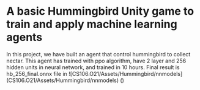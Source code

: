 <h1>
  A basic Hummingbird Unity game to train and apply machine learning agents
</h1>
In this project, we have built an agent that control hummingbird to collect nectar. This agent has trained with ppo algorithm, have 2 layer and 256 hidden units in neural network, and trained in 10 hours. Final result is hb_256_final.onnx file in ![CS106.O21/Assets/Hummingbird/nnmodels](CS106.O21/Assets/Hummingbird/nnmodels) (<a>)
